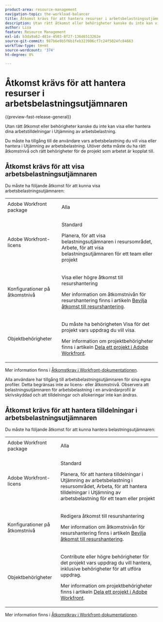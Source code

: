 ```yaml
---
product-area: resource-management
navigation-topic: the-workload-balancer
title: Åtkomst krävs för att hantera resurser i arbetsbelastningsutjämnaren
description: Utan rätt åtkomst eller behörigheter kanske du inte kan visa eller hantera dina arbetstilldelningar i Utjämning av arbetsbelastning.
author: Lisa
feature: Resource Management
exl-id: b3da9a62-481e-4503-8f27-136d6513262e
source-git-commit: 987b6e9b5f6b1feb323906cf7c24f5024fc84663
workflow-type: tm+mt
source-wordcount: '374'
ht-degree: 0%

---
```


# Åtkomst krävs för att hantera resurser i arbetsbelastningsutjämnaren

{{preview-fast-release-general}}

Utan rätt åtkomst eller behörigheter kanske du inte kan visa eller hantera dina arbetstilldelningar i Utjämning av arbetsbelastning.

Du måste ha tillgång till de användare vars arbetsbelastning du vill visa eller hantera i Utjämning av arbetsbelastning. Utöver detta måste du ha rätt åtkomstnivå och rätt behörigheter för de projekt som arbetet är kopplat till.

<!--## Adobe Workfront package needed to use the Workload Balancer for different areas

The following table illustrates the connection between the Workfront plan your company has and where in the system you can use the Workload Balancer:

<table style="table-layout:auto"> 
 <col> 
 <col> 
 <tbody> 
  <tr> 
   <td><p><b>Workfront Plan (Current)</b></p></td> 
   <td> <p><b>Areas where you can access the Workload Balancer</b></p> </td> 
  </tr> 
  <tr> 
   <td>Team or higher </td> 
   <td>Workload Balancer for a team or a project</td> 
  </tr> 
  <tr> 
   <td>Pro or higher</td> 
   <td>Workload Balancer for multiple projects, at the system level</td> 
  </tr> 
  <tr> 
   <td><p><b>Workfront Plan (New)</b></p></td> 
   <td> <p><b>Areas where you can access the Workload Balancer</b></p> </td> 
  </tr>
  <tr> 
   <td>Any </td> 
   <td>Access the Workload Balancer anywhere in Workfront</td> 
  </tr> 
 </tbody> 
</table>

For information about the Workfront plans, see [Our Plans](https://business.adobe.com/products/workfront/pricing.html).

For information about where you can locate the Workload Balancer in Workfront, see [Locate the Workload Balancer](../../resource-mgmt/workload-balancer/locate-workload-balancer.md).-->

## Åtkomst krävs för att visa arbetsbelastningsutjämnaren

Du måste ha följande åtkomst för att kunna visa arbetsbelastningsutjämnaren:

<table style="table-layout:auto"> 
 <col> 
 <col> 
 <tbody>
  <tr> 
   <td>Adobe Workfront package</td> 
   <td><p>Alla</p></td>
  </tr>
  <tr> 
   <td>Adobe Workfront-licens</td> 
   <td><p>Standard</p>
       <p>Planera, för att visa belastningsutjämnaren i resursområdet, Arbete, för att visa belastningsutjämnaren för ett team eller projekt</p></td>
  </tr>  
  <tr> 
   <td>Konfigurationer på åtkomstnivå</td> 
   <td> <p>Visa eller högre åtkomst till resurshantering</p> <p>Mer information om åtkomstnivån för resurshantering finns i artikeln <a href="../../administration-and-setup/add-users/configure-and-grant-access/grant-access-resource-management.md">Bevilja åtkomst till resurshantering</a>.</p></td> 
  </tr> 
  <tr> 
   <td>Objektbehörigheter</td> 
   <td> <p>Du måste ha behörigheten Visa för det projekt vars uppdrag du vill visa. </p> <p>Mer information om projektbehörigheter finns i artikeln <a href="../../workfront-basics/grant-and-request-access-to-objects/share-a-project.md">Dela ett projekt i Adobe Workfront</a>.</p></td> 
  </tr> 
 </tbody> 
</table>

Mer information finns i [Åtkomstkrav i Workfront-dokumentationen](/help/quicksilver/administration-and-setup/add-users/access-levels-and-object-permissions/access-level-requirements-in-documentation.md).

<span class="preview">Alla användare har tillgång till arbetsbelastningsutjämnaren för sina egna profiler. Detta begränsas inte av licens- eller åtkomstnivå. Observera att belastningsutjämnaren för arbetsbelastning i en användarprofil är skrivskyddad och att tilldelningar och allokeringar inte kan ändras.</span>

## Åtkomst krävs för att hantera tilldelningar i arbetsbelastningsutjämnaren

Du måste ha följande åtkomst för att kunna hantera belastningsutjämnaren:

<table style="table-layout:auto"> 
 <col> 
 <col> 
 <tbody>
  <tr> 
   <td>Adobe Workfront package</td> 
   <td><p>Alla</p></td>
  </tr>
  <tr> 
  <tr> 
   <td>Adobe Workfront-licens</td> 
   <td><p>Standard</p>
       <p>Planera, för att hantera tilldelningar i Utjämning av arbetsbelastning i resursområdet, Arbeta, för att hantera tilldelningar i Utjämning av arbetsbelastning för ett team eller projekt</p></td>
  </tr> 
  <tr> 
   <td>Konfigurationer på åtkomstnivå</td>
   <td> <p>Redigera åtkomst till resurshantering</p>
     <p>Mer information om åtkomstnivån för resurshantering finns i artikeln <a href="../../administration-and-setup/add-users/configure-and-grant-access/grant-access-resource-management.md" >Bevilja åtkomst till resurshantering</a>.</p> </td> 
  </tr> 
  <tr> 
   <td>Objektbehörigheter</td> 
   <td> <p> Contribute eller högre behörigheter för det projekt vars uppdrag du vill hantera, inklusive behörigheter för att utföra uppdrag. </p> <p>Mer information om projektbehörigheter finns i artikeln <a href="../../workfront-basics/grant-and-request-access-to-objects/share-a-project.md">Dela ett projekt i Adobe Workfront</a>.</p></td>
  </tr> 
 </tbody>
</table>

Mer information finns i [Åtkomstkrav i Workfront-dokumentationen](/help/quicksilver/administration-and-setup/add-users/access-levels-and-object-permissions/access-level-requirements-in-documentation.md).

<!--these notes were inside the table: for the Edit access to Res Management
<p data-mc-conditions="QuicksilverOrClassic.Draft mode">View or higher access to Financial Data, if you want to view information by cost (NOTE: this is not possible yet!)</p>    
     <p data-mc-conditions="QuicksilverOrClassic.Draft mode">For information about the Financial Data access level, see the article<a href="../../administration-and-setup/add-users/configure-and-grant-access/grant-access-financial.md" class="MCXref xref">Grant access to financial data</a>. (NOTE: this is not possible yet!)</p>
    -->
